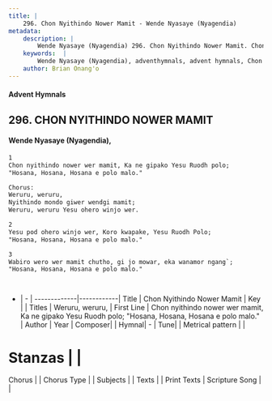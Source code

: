 ```yaml
---
title: |
    296. Chon Nyithindo Nower Mamit - Wende Nyasaye (Nyagendia)
metadata:
    description: |
        Wende Nyasaye (Nyagendia) 296. Chon Nyithindo Nower Mamit. Chon nyithindo nower wer mamit, Ka ne gipako Yesu Ruodh polo; "Hosana, Hosana, Hosana e polo malo."  Chorus: Weruru, weruru, Nyithindo mondo giwer wendgi mamit; Weruru, weruru Yesu ohero winjo wer.  
    keywords:  |
        Wende Nyasaye (Nyagendia), adventhymnals, advent hymnals, Chon Nyithindo Nower Mamit, Chon nyithindo nower wer mamit, Ka ne gipako Yesu Ruodh polo; "Hosana, Hosana, Hosana e polo malo.". Weruru, weruru,
    author: Brian Onang'o
---
```


#### Advent Hymnals
## 296. CHON NYITHINDO NOWER MAMIT
####  Wende Nyasaye (Nyagendia),

```txt
1
Chon nyithindo nower wer mamit, Ka ne gipako Yesu Ruodh polo;
"Hosana, Hosana, Hosana e polo malo."

Chorus:
Weruru, weruru,
Nyithindo mondo giwer wendgi mamit;
Weruru, weruru Yesu ohero winjo wer.

2
Yesu pod ohero winjo wer, Koro kwapake, Yesu Ruodh Polo;
"Hosana, Hosana, Hosana e polo malo."

3
Wabiro wero wer mamit chutho, gi jo mowar, eka wanamor ngang`;
"Hosana, Hosana, Hosana e polo malo."




```

- |   -  |
-------------|------------|
Title | Chon Nyithindo Nower Mamit |
Key |  |
Titles | Weruru, weruru, |
First Line | Chon nyithindo nower wer mamit, Ka ne gipako Yesu Ruodh polo; "Hosana, Hosana, Hosana e polo malo." |
Author | 
Year | 
Composer| |
Hymnal|  - |
Tune|  |
Metrical pattern | |
# Stanzas |  |
Chorus |  |
Chorus Type |  |
Subjects | |
Texts |  |
Print Texts | 
Scripture Song |  |
    
